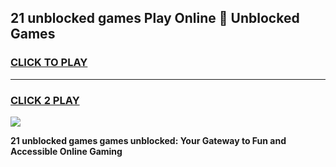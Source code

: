 
## 21 unblocked games Play Online 👋 Unblocked Games
<h3>
<a href="https://premium.freeplayer.one?title=21_unblocked_games&ref=19F">CLICK TO PLAY</a></h3>
<hr>

<h3>
<a href="https://premium.freeplayer.one?title=21_unblocked_games&ref=19F">CLICK 2 PLAY</a>
  
</h3>

<a href="https://premium.freeplayer.one?title=21_unblocked_games&ref=19F"><img src="https://clearcache.store/games.png"></a>


**21 unblocked games games unblocked: Your Gateway to Fun and Accessible Online Gaming**
